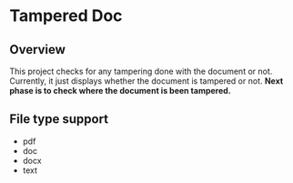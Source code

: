 # Tampered Doc

## Overview
This project checks for any tampering done with the document or not. Currently, it just displays whether the document is tampered or not. **Next phase is to check where the document is been tampered.**

## File type support
  * pdf
  * doc
  * docx
  * text


